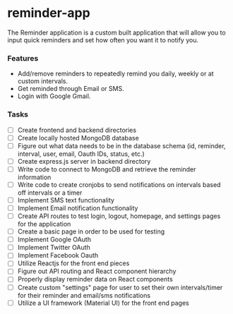 # reminder-app

The Reminder application is a custom built application that will allow you to input quick reminders and set how often you want it to notify you. 

### Features
- Add/remove reminders to repeatedly remind you daily, weekly or at custom intervals.
- Get reminded through Email or SMS. 
- Login with Google Gmail.

### Tasks
- [ ] Create frontend and backend directories
- [ ] Create locally hosted MongoDB database
- [ ] Figure out what data needs to be in the database schema (id, reminder, interval, user, email, Oauth IDs, status, etc.)
- [ ] Create express.js server in backend directory 
- [ ] Write code to connect to MongoDB and retrieve the reminder information
- [ ] Write code to create cronjobs to send notifications on intervals based off intervals or a timer
- [ ] Implement SMS text functionality
- [ ] Implement Email notification functionality
- [ ] Create API routes to test login, logout, homepage, and settings pages for the application
- [ ] Create a basic page in order to be used for testing
- [ ] Implement Google OAuth
- [ ] Implement Twitter OAuth
- [ ] Implement Facebook Oauth
- [ ] Utilize Reactjs for the front end pieces
- [ ] Figure out API routing and React component hierarchy 
- [ ] Properly display reminder data on React components 
- [ ] Create custom "settings" page for user to set their own intervals/timer for their reminder and email/sms notifications
- [ ] Utilize a UI framework (Material UI) for the front end pages 
